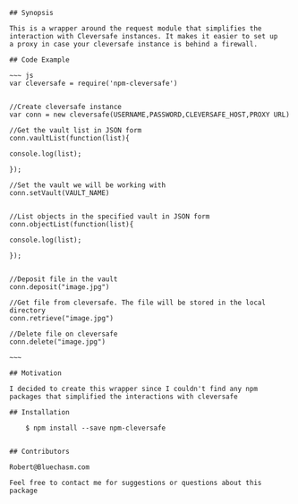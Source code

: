 	## Synopsis

	This is a wrapper around the request module that simplifies the interaction with Cleversafe instances. It makes it easier to set up
	a proxy in case your cleversafe instance is behind a firewall.

	## Code Example

	~~~ js
	var cleversafe = require('npm-cleversafe')


	//Create cleversafe instance
	var conn = new cleversafe(USERNAME,PASSWORD,CLEVERSAFE_HOST,PROXY URL)

	//Get the vault list in JSON form
	conn.vaultList(function(list){

	console.log(list);

	});

	//Set the vault we will be working with
	conn.setVault(VAULT_NAME)


	//List objects in the specified vault in JSON form
	conn.objectList(function(list){

	console.log(list);

	});


	//Deposit file in the vault
	conn.deposit("image.jpg")

	//Get file from cleversafe. The file will be stored in the local directory
	conn.retrieve("image.jpg")

	//Delete file on cleversafe
	conn.delete("image.jpg")

	~~~

	## Motivation

	I decided to create this wrapper since I couldn't find any npm packages that simplified the interactions with cleversafe

	## Installation

		$ npm install --save npm-cleversafe


	## Contributors

	Robert@Bluechasm.com

	Feel free to contact me for suggestions or questions about this package
